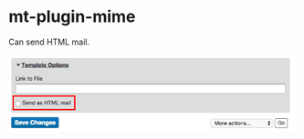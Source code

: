# mt-plugin-mime
Can send HTML mail.

![screen shot](https://github.com/masiuchi/mt-plugin-mime/blob/master/screen_shot.png?raw=true)

